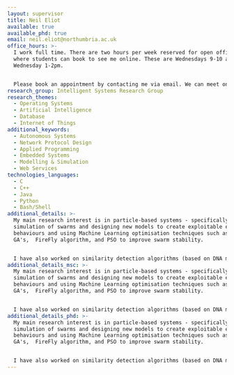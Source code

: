 ```yaml
---
layout: supervisor
title: Neil Eliot
available: true
available_phd: true
email: neil.eliot@northumbria.ac.uk
office_hours: >-
  I work full time. There are two hours per week reserved for open office hours
  where students can book to see me online. These are Wednesdays 9-10 am and
  Wednesday 1-2pm.


  Please book an appointment by contacting me via email. We can meet online via Teams.
research_group: Intelligent Systems Research Group
research_themes:
  - Operating Systems
  - Artificial Intelligence
  - Database
  - Internet of Things
additional_keywords:
  - Autonomous Systems
  - Network Protocol Design
  - Applied Programming
  - Embedded Systems
  - Modelling & Simulation
  - Web Services
technologies_languages:
  - C
  - C++
  - Java
  - Python
  - Bash/Shell
additional_details: >-
  My main research interest is in particle-based systems - specifically the
  simulation of swarms and designing new models to create exploitable emergent
  behaviours and using Machine Learning optimisation techniques such as
  GA's,  FireFly algorithm, and PSO to improve swarm stability. 


  I have also worked on similarity detection algorithms (based on DNA matching) as part of the work I carried out in JISCPAS looking at plagiarism detection and I am interested in incorporating Machine Learning optimisation techniques such as GA's,  FireFly algorithm, and PSO to improve document analysis, tokenization and detection.
additional_details_msc: >-
  My main research interest is in particle-based systems - specifically the
  simulation of swarms and designing new models to create exploitable emergent
  behaviours and using Machine Learning optimisation techniques such as
  GA's,  FireFly algorithm, and PSO to improve swarm stability. 


  I have also worked on similarity detection algorithms (based on DNA matching) as part of the work I carried out in JISCPAS looking at plagiarism detection and I am interested in incorporating Machine Learning optimisation techniques such as GA's,  FireFly algorithm, and PSO to improve document analysis, tokenization and detection.
additional_details_phd: >-
  My main research interest is in particle-based systems - specifically the
  simulation of swarms and designing new models to create exploitable emergent
  behaviours and using Machine Learning optimisation techniques such as
  GA's,  FireFly algorithm, and PSO to improve swarm stability. 


  I have also worked on similarity detection algorithms (based on DNA matching) as part of the work I carried out in JISCPAS looking at plagiarism detection and I am interested in incorporating Machine Learning optimisation techniques such as GA's,  FireFly algorithm, and PSO to improve document analysis, tokenization and detection.
---
```

